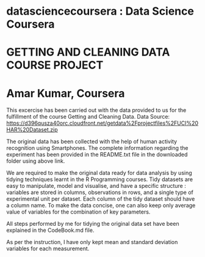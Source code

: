 datasciencecoursera : Data Science Coursera
===========================================
GETTING AND CLEANING DATA COURSE PROJECT
===========================================
Amar Kumar, Coursera
===========================================

This excercise has been carried out with the data provided to us for the fulfillment of the course Getting and Cleaning Data.
Data Source: https://d396qusza40orc.cloudfront.net/getdata%2Fprojectfiles%2FUCI%20HAR%20Dataset.zip

The original data has been collected with the help of human activity recognition using Smartphones. The complete information 
regarding the experiment has been provided in the README.txt file in the downloaded folder using above link. 

We are required to make the original data ready for data analysis by using tidying techniques learnt in the R Programming 
courses. Tidy datasets are easy to manipulate, model and visualise, and have a specific structure : variables are stored in 
columns, observations in rows, and a single type of experimental unit per dataset. Each column of the tidy dataset should 
have a column name.
To make the data concise, one can also keep only average value of variables for the combination of key parameters. 

All steps performed by me for tidying the original data set have been explained in the CodeBook.md file.

As per the instruction, I have only kept mean and standard deviation variables for each measurement. 
